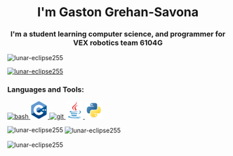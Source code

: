 <h1 align="center">I'm Gaston Grehan-Savona</h1>
<h3 align="center">I'm a student learning computer science, and programmer for VEX robotics team 6104G</h3>

<p align="left"> <img src="https://komarev.com/ghpvc/?username=lunar-eclipse255&label=Profile%20views&color=0e75b6&style=flat" alt="lunar-eclipse255" /> </p>

<p align="left"> <a href="https://github.com/ryo-ma/github-profile-trophy"><img src="https://github-profile-trophy.vercel.app/?username=lunar-eclipse255" alt="lunar-eclipse255" /></a> </p>

<p align="left">
</p>
<h3 align="left">Languages and Tools:</h3>
<p align="left"> <a href="https://www.gnu.org/software/bash/" target="_blank" rel="noreferrer"> <img src="https://www.vectorlogo.zone/logos/gnu_bash/gnu_bash-icon.svg" alt="bash" width="40" height="40"/> </a> <a href="https://www.w3schools.com/cpp/" target="_blank" rel="noreferrer"> <img src="https://raw.githubusercontent.com/devicons/devicon/master/icons/cplusplus/cplusplus-original.svg" alt="cplusplus" width="40" height="40"/> </a> <a href="https://git-scm.com/" target="_blank" rel="noreferrer"> <img src="https://www.vectorlogo.zone/logos/git-scm/git-scm-icon.svg" alt="git" width="40" height="40"/> </a> <a href="https://www.java.com" target="_blank" rel="noreferrer"> <img src="https://raw.githubusercontent.com/devicons/devicon/master/icons/java/java-original.svg" alt="java" width="40" height="40"/> </a> <a href="https://www.python.org" target="_blank" rel="noreferrer"> <img src="https://raw.githubusercontent.com/devicons/devicon/master/icons/python/python-original.svg" alt="python" width="40" height="40"/> </a> </p>

<p><img align="left" src="https://github-readme-stats.vercel.app/api/top-langs/?username=Lunar-Eclipse255&layout=donut" alt="lunar-eclipse255" /></p>

<p>&nbsp;<img align="center" src="https://github-readme-stats.vercel.app/api?username=lunar-eclipse255&show_icons=true&locale=en" alt="lunar-eclipse255" /></p>

<p><img align="center" src="https://github-readme-streak-stats.herokuapp.com/?user=lunar-eclipse255&" alt="lunar-eclipse255" /></p>

